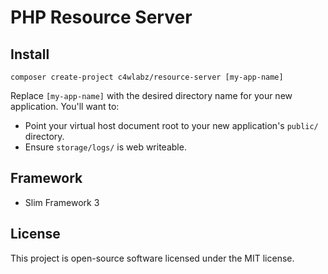 # PHP Resource Server

## Install

`composer create-project c4wlabz/resource-server [my-app-name]` 

Replace `[my-app-name]` with the desired directory name for your new application. You'll want to:

- Point your virtual host document root to your new application's `public/` directory.
- Ensure `storage/logs/` is web writeable.

## Framework

- Slim Framework 3

## License

This project is open-source software licensed under the MIT license.
